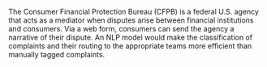 The Consumer Financial Protection Bureau (CFPB) is a federal U.S. agency that acts as a mediator when disputes arise between financial institutions and consumers. Via a web form, consumers can send the agency a narrative of their dispute. An NLP model would make the classification of complaints and their routing to the appropriate teams more efficient than manually tagged complaints.
